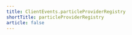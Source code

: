 ```yaml
---
title: ClientEvents.particleProviderRegistry
shortTitle: particleProviderRegistry
article: false
---
```


